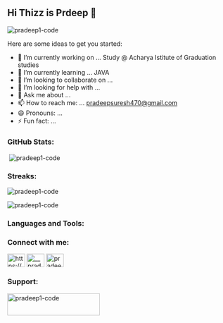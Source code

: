 ## Hi Thizz is Prdeep 👋

<p align="left"> <img src="https://komarev.com/ghpvc/?username=pradeep1-code&label=Profile%20views&color=0e75b6&style=flat" alt="pradeep1-code" /> </p>

Here are some ideas to get you started:

- 🔭 I’m currently working on ...      Study @ Acharya Istitute of Graduation studies
- 🌱 I’m currently learning ...        JAVA
- 👯 I’m looking to collaborate on ...
- 🤔 I’m looking for help with ...
- 💬 Ask me about ...
- 📫 How to reach me: ...              pradeepsuresh470@gmail.com
- 😄 Pronouns: ...
- ⚡ Fun fact: ...
<h3 align="left">GitHub Stats:</h3>

<p>&nbsp;<img align="center" src="https://github-readme-stats.vercel.app/api?username=pradeep1-code&show_icons=true&locale=en" alt="pradeep1-code" /></p>

<h3 align="left">Streaks:</h3>

<p><img align="center" src="https://github-readme-streak-stats.herokuapp.com/?user=pradeep1-code&" alt="pradeep1-code" /></p>
<p><img align="center" src="https://github-readme-streak-stats.herokuapp.com/?user=pradeep1-code&" alt="pradeep1-code" /></p>


<h3 align="left">Languages and Tools:</h3>
<h3 align="left">Connect with me:</h3>
<p align="left">
<a href="https://linkedin.com/in/pradeep-suresh-241a577331" target="blank"><img align="center" src="https://raw.githubusercontent.com/rahuldkjain/github-profile-readme-generator/master/src/images/icons/Social/linked-in-alt.svg" alt="https://pradeep-suresh" height="30" width="40" /></a>
<a href="https://instagram.com/__pradeep_85" target="blank"><img align="center" src="https://raw.githubusercontent.com/rahuldkjain/github-profile-readme-generator/master/src/images/icons/Social/instagram.svg" alt="__pradeep_85" height="30" width="40" /></a>
<img align="center" src="https://raw.githubusercontent.com/rahuldkjain/github-profile-readme-generator/master/src/images/icons/Social/leet-code.svg" alt="pradeep1-code" height="30" width="40" /></a>
</p>


<h3 align="left">Support:</h3>
<p><a href="https://www.buymeacoffee.com/pradeep1-code"> <img align="left" src="https://cdn.buymeacoffee.com/buttons/v2/default-yellow.png" height="50" width="210" alt="pradeep1-code" /></a></p><br><br>
